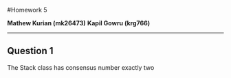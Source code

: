 #Homework 5

**Mathew Kurian (mk26473)**
**Kapil Gowru (krg766)**

-----
Question 1
----
The Stack class has consensus number exactly two
